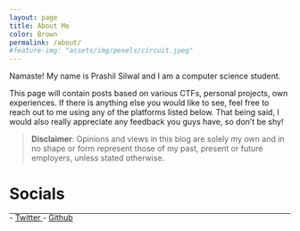```yaml
---
layout: page
title: About Me
color: Brown
permalink: /about/
#feature-img: "assets/img/pexels/circuit.jpeg"
---
```


Namaste! My name is Prashil Silwal and I am a computer science student.

This page will contain posts based on various CTFs, personal projects, own experiences. If there is anything else you would like to see, feel free to reach out to me using any of the platforms listed below. That being said, I would also really appreciate any feedback you guys have, so don’t be shy!

> **Disclaimer**: Opinions and views in this blog are solely my own and in no shape or form represent those of my past, present or future employers, unless stated otherwise.

# Socials
<hr style="margin: -0.1em 0 !important;">
- <a href="" target="_blank"><i class="fa fa-twitter" aria-hidden="true"></i> Twitter </a>
- <a href="https://github.com/Theprashil" target="_blank"><i class="fa fa-github" aria-hidden="true"></i> Github </a>
